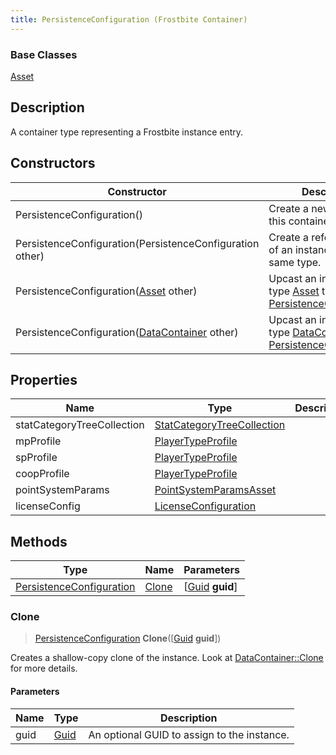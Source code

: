 ```yaml
---
title: PersistenceConfiguration (Frostbite Container)
---
```

### Base Classes

[Asset](Asset)

## Description

A container type representing a Frostbite instance entry.

## Constructors

| Constructor                                                                         | Description                                                                                                                             |
| ----------------------------------------------------------------------------------- | --------------------------------------------------------------------------------------------------------------------------------------- |
| PersistenceConfiguration()                                                          | Create a new instance of this container type.                                                                                           |
| PersistenceConfiguration(PersistenceConfiguration other)                            | Create a reference copy of an instance of the same type.                                                                                |
| PersistenceConfiguration([Asset](Asset) other)                                      | Upcast an instance of type [Asset](Asset) to [PersistenceConfiguration](PersistenceConfiguration).                                      |
| PersistenceConfiguration([DataContainer](/vext/ref/cls/shr/datacontainer) other) | Upcast an instance of type [DataContainer](/vext/ref/cls/shr/datacontainer) to [PersistenceConfiguration](PersistenceConfiguration). |

## Properties

| Name                       | Type                                                     | Description |
| -------------------------- | -------------------------------------------------------- | ----------- |
| statCategoryTreeCollection | [StatCategoryTreeCollection](StatCategoryTreeCollection) |             |
| mpProfile                  | [PlayerTypeProfile](PlayerTypeProfile)                   |             |
| spProfile                  | [PlayerTypeProfile](PlayerTypeProfile)                   |             |
| coopProfile                | [PlayerTypeProfile](PlayerTypeProfile)                   |             |
| pointSystemParams          | [PointSystemParamsAsset](PointSystemParamsAsset)         |             |
| licenseConfig              | [LicenseConfiguration](LicenseConfiguration)             |             |

## Methods

| Type                                                 | Name            | Parameters                                     |
| ---------------------------------------------------- | --------------- | ---------------------------------------------- |
| [PersistenceConfiguration](PersistenceConfiguration) | [Clone](#clone) | \[[Guid](/vext/ref/cls/shr/guid) **guid**\] |

### Clone

> [PersistenceConfiguration](PersistenceConfiguration) **Clone**(\[[Guid](/vext/ref/cls/shr/guid) **guid**\])

Creates a shallow-copy clone of the instance. Look at [DataContainer::Clone](/vext/ref/cls/shr/datacontainer#clone) for more details.

#### Parameters

| Name | Type         | Description                                 |
| ---- | ------------ | ------------------------------------------- |
| guid | [Guid](Guid) | An optional GUID to assign to the instance. |

